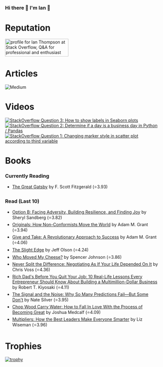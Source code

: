 ### Hi there 👋 I'm Ian 🙂

# Reputation
<a href="https://stackoverflow.com/users/6509519/ian-thompson"><img src="https://stackoverflow.com/users/flair/6509519.png?theme=dark" width="208" height="58" alt="profile for Ian Thompson at Stack Overflow, Q&amp;A for professional and enthusiast programmers" title="profile for Ian Thompson at Stack Overflow, Q&amp;A for professional and enthusiast programmers"></a>

# Articles
![Medium](https://github-read-medium-git-main.pahlevikun.vercel.app/latest?username=ianiat11&limit=6&theme=dracula)

# Videos
<!-- BEGIN YOUTUBE-CARDS -->
[![StackOverflow Question 3: How to show labels in Seaborn plots](https://ytcards.demolab.com/?id=QYfRsxFQ5lI&title=StackOverflow+Question+3%3A+How+to+show+labels+in+Seaborn+plots&lang=en&timestamp=1599508121&background_color=%230d1117&title_color=%23ffffff&stats_color=%23dedede&width=250 "StackOverflow Question 3: How to show labels in Seaborn plots")](https://www.youtube.com/watch?v=QYfRsxFQ5lI)
[![StackOverflow Question 2: Determine if a day is a business day in Python / Pandas](https://ytcards.demolab.com/?id=U9-vvk51-Ac&title=StackOverflow+Question+2%3A+Determine+if+a+day+is+a+business+day+in+Python+%2F+Pandas&lang=en&timestamp=1598928356&background_color=%230d1117&title_color=%23ffffff&stats_color=%23dedede&width=250 "StackOverflow Question 2: Determine if a day is a business day in Python / Pandas")](https://www.youtube.com/watch?v=U9-vvk51-Ac)
[![StackOverflow Question 1: Changing marker style in scatter plot according to third variable](https://ytcards.demolab.com/?id=KfXANG9X524&title=StackOverflow+Question+1%3A+Changing+marker+style+in+scatter+plot+according+to+third+variable&lang=en&timestamp=1598284234&background_color=%230d1117&title_color=%23ffffff&stats_color=%23dedede&width=250 "StackOverflow Question 1: Changing marker style in scatter plot according to third variable")](https://www.youtube.com/watch?v=KfXANG9X524)
<!-- END YOUTUBE-CARDS -->

# Books
### Currently Reading
<!-- GOODREADS-READING-LIST:START -->
- [The Great Gatsby](https://www.goodreads.com/review/show/5200184234?utm_medium=api&utm_source=rss) by F. Scott Fitzgerald (⭐️3.93)
<!-- GOODREADS-READING-LIST:END -->

### Read (Last 10)
<!-- GOODREADS-READ-LIST:START -->
- [Option B: Facing Adversity, Building Resilience, and Finding Joy](https://www.goodreads.com/review/show/5200268762?utm_medium=api&utm_source=rss) by Sheryl Sandberg (⭐️3.82)
- [Originals: How Non-Conformists Move the World](https://www.goodreads.com/review/show/5200267915?utm_medium=api&utm_source=rss) by Adam M. Grant (⭐️3.94)
- [Give and Take: A Revolutionary Approach to Success](https://www.goodreads.com/review/show/5200266836?utm_medium=api&utm_source=rss) by Adam M. Grant (⭐️4.06)
- [The Slight Edge](https://www.goodreads.com/review/show/5200264484?utm_medium=api&utm_source=rss) by Jeff Olson (⭐️4.24)
- [Who Moved My Cheese?](https://www.goodreads.com/review/show/5200251595?utm_medium=api&utm_source=rss) by Spencer Johnson (⭐️3.86)
- [Never Split the Difference: Negotiating As If Your Life Depended On It](https://www.goodreads.com/review/show/5200239736?utm_medium=api&utm_source=rss) by Chris Voss (⭐️4.36)
- [Rich Dad's Before You Quit Your Job: 10 Real-Life Lessons Every Entrepreneur Should Know About Building a Multimillion-Dollar Business](https://www.goodreads.com/review/show/5200235810?utm_medium=api&utm_source=rss) by Robert T. Kiyosaki (⭐️4.11)
- [The Signal and the Noise: Why So Many Predictions Fail—But Some Don't](https://www.goodreads.com/review/show/5200224179?utm_medium=api&utm_source=rss) by Nate Silver (⭐️3.95)
- [Chop Wood Carry Water: How to Fall In Love With the Process of Becoming Great](https://www.goodreads.com/review/show/5200218216?utm_medium=api&utm_source=rss) by Joshua Medcalf (⭐️4.09)
- [Multipliers: How the Best Leaders Make Everyone Smarter](https://www.goodreads.com/review/show/5200205449?utm_medium=api&utm_source=rss) by Liz Wiseman (⭐️3.96)
<!-- GOODREADS-READ-LIST:END -->

# Trophies
[![trophy](https://github-profile-trophy.vercel.app/?username=it176131&theme=dracula)](https://github.com/ryo-ma/github-profile-trophy)

<!--
**it176131/it176131** is a ✨ _special_ ✨ repository because its `README.md` (this file) appears on your GitHub profile.

Here are some ideas to get you started:

- 🔭 I’m currently working on ...
- 🌱 I’m currently learning ...
- 👯 I’m looking to collaborate on ...
- 🤔 I’m looking for help with ...
- 💬 Ask me about ...
- 📫 How to reach me: ...
- 😄 Pronouns: ...
- ⚡ Fun fact: ...
-->

